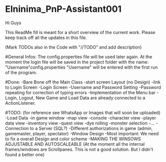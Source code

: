 # Elninima_PnP-Assistant001
Hi Guys

This ReadMe fill is meant for a short overview of the current work. Please keep track off all the updates in this file.

(Mark TODOs also in the Code with "//TODO" and add description)

#General Infos:
The config.properties file will be used later again. At the moment the login file will be saved in the project folder
with the name:
	"Username"config.properties
"Username" will be entered with the first run of the program.

#Done:
-Bare Bone off the Main Class
	-start screen Layout (no Design)
	-link to Login Screen
-Login Screen
	-Username and Password Setting
	-Password repeating for correction of typing errors
-Implementation of the Menu bar
	-Login, Logout, New Game and Load Data are already connected to a ActionListener.
	
	
	
#TODO:
(for reference see WhatsApp or Images that will soon be uploaded)
-Load Data
-in game window
	-map view
	-console
	-character view
	-player data view
	-inventory view
	-quest view
	-dye rolling
	-monster selection
	-...
-Connection to a Server (SQL?)
-Different authorizations in game (admin, gamemaster, player, spectator)
-Window Design
	-Most important: We need to fix a overall Design and color scheme
	-MAKING THE WINSOWS ADJUSTABLE AND AUTOSCALEABLE (At the moment all the internal frames/windows are Scrollpanes. This is not a good solution. But I didn't found a better one) 
